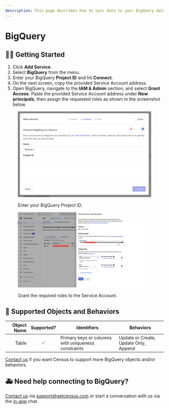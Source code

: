 ```yaml
---
description: This page describes how to sync data to your BigQuery data warehouse.
---
```


# BigQuery

## 🏃‍♀️ Getting Started

1. Click **Add Service**.
2. Select **BigQuery** from the menu.
3. Enter your BigQuery **Project ID** and hit **Connect**.
4. On the next screen, copy the provided Service Account address.
5. Open BigQuery, navigate to the **IAM & Admin** section, and select **Grant Access**. Paste the provided Service Account address under **New principals**, then assign the requested roles as shown in the screenshot below.

<figure><img src="../.gitbook/assets/bigquery-destination.png" alt=""><figcaption><p>Enter your BigQuery Project ID.</p></figcaption></figure>
<figure><img src="../.gitbook/assets/bigquery-destination2.png" alt=""><figcaption><p>Grant the required roles to the Service Account.</p></figcaption></figure>

## 🔀 Supported Objects and Behaviors

| **Object Name** | **Supported?** | **Identifiers** | **Behaviors** |
| --------------: | :------------: | --------------- | -------------- |
| Table | ✅ | Primary keys or columns with uniqueness constraints | Update or Create, Update Only, Append |

[Contact us](mailto:support@getcensus.com) if you want Census to support more BigQuery objects and/or behaviors.

## 🚑 Need help connecting to BigQuery?

[Contact us](mailto:support@getcensus.com) via support@getcensus.com or start a conversation with us via the [in-app](https://app.getcensus.com) chat.
